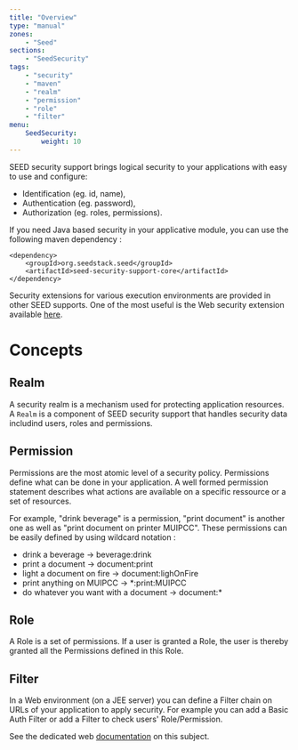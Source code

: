 ```yaml
---
title: "Overview"
type: "manual"
zones:
    - "Seed"
sections:
    - "SeedSecurity"
tags:
    - "security"
    - "maven"
    - "realm"
    - "permission"
    - "role"
    - "filter"
menu:
    SeedSecurity:
        weight: 10
---
```


SEED security support brings logical security to your applications with easy to use and configure:

* Identification (eg. id, name),
* Authentication (eg. password),
* Authorization (eg. roles, permissions).

If you need Java based security in your applicative module, you can use the following maven dependency :

    <dependency>
        <groupId>org.seedstack.seed</groupId>
        <artifactId>seed-security-support-core</artifactId>
    </dependency>

Security extensions for various execution environments are provided in other SEED supports. One of the most useful
is the Web security extension available [here](#!/seed-doc/web/security).

# Concepts

## Realm

A security realm is a mechanism used for protecting application resources.
A `Realm` is a component of SEED security support that handles security data includind users, roles and permissions.

## Permission

Permissions are the most atomic level of a security policy. Permissions define what can be done in your application. 
A well formed permission statement describes what actions are available on a specific ressource or a set of resources.

For example, "drink beverage" is a permission, "print document" is another one as well as "print document on printer
MUIPCC". These permissions can be easily defined by using wildcard notation :

* drink a beverage -> beverage:drink
* print a document -> document:print
* light a document on fire -> document:lighOnFire
* print anything on MUIPCC -> *:print:MUIPCC
* do whatever you want with a document -> document:*

## Role

A Role is a set of permissions. If a user is granted a Role, the user is thereby granted all the Permissions defined in this Role.

## Filter

In a Web environment (on a JEE server) you can define a Filter chain on URLs of your application to apply security.
For example you can add a Basic Auth Filter or add a Filter to check users' Role/Permission.

See the dedicated web [documentation](#!/seed-doc/web/security#security-filters) on this subject.
